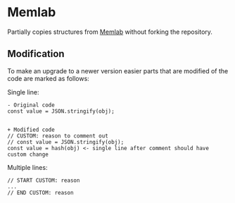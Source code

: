 # Memlab

Partially copies structures from [Memlab](https://github.com/facebook/memlab) without forking the repository.

## Modification

To make an upgrade to a newer version easier parts that are modified of the code are marked as follows:


Single line:
```
- Original code
const value = JSON.stringify(obj);


+ Modified code
// CUSTOM: reason to comment out
// const value = JSON.stringify(obj);
const value = hash(obj) <- single line after comment should have custom change
```

Multiple lines:
```
// START CUSTOM: reason
...
// END CUSTOM: reason
```
